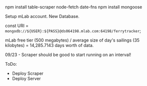 npm install table-scraper node-fetch date-fns
npm install mongoose

Setup mLab account. New Database.

const URI = `mongodb://${USER}:${PASS}@ds064198.mlab.com:64198/ferrytracker`;

mLab free tier (500 megabytes) / average size of day's sailings (35 kilobytes) = 14,285.7143 days worth of data.


09/23 - Scraper should be good to start running on an interval!

ToDo:
-   Deploy Scraper
-   Deploy Server

